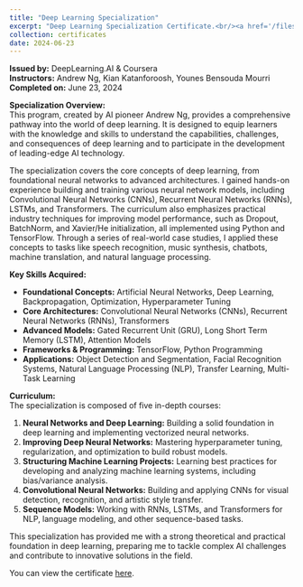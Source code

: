 ```yaml
---
title: "Deep Learning Specialization"
excerpt: "Deep Learning Specialization Certificate.<br/><a href='/files/deep-learning-specialization-deeplearningai-coursera-2024.pdf' target='_blank'><img src='/images/deep-learning-specialization-deeplearningai-coursera-2024.png' width='300' alt='Deep Learning Specialization Certificate'></a>"
collection: certificates
date: 2024-06-23
---
```


**Issued by:** DeepLearning.AI & Coursera  
**Instructors:** Andrew Ng, Kian Katanforoosh, Younes Bensouda Mourri  
**Completed on:** June 23, 2024

**Specialization Overview:**  
This program, created by AI pioneer Andrew Ng, provides a comprehensive pathway into the world of deep learning. It is designed to equip learners with the knowledge and skills to understand the capabilities, challenges, and consequences of deep learning and to participate in the development of leading-edge AI technology.

The specialization covers the core concepts of deep learning, from foundational neural networks to advanced architectures. I gained hands-on experience building and training various neural network models, including Convolutional Neural Networks (CNNs), Recurrent Neural Networks (RNNs), LSTMs, and Transformers. The curriculum also emphasizes practical industry techniques for improving model performance, such as Dropout, BatchNorm, and Xavier/He initialization, all implemented using Python and TensorFlow. Through a series of real-world case studies, I applied these concepts to tasks like speech recognition, music synthesis, chatbots, machine translation, and natural language processing.

**Key Skills Acquired:**
*   **Foundational Concepts:** Artificial Neural Networks, Deep Learning, Backpropagation, Optimization, Hyperparameter Tuning
*   **Core Architectures:** Convolutional Neural Networks (CNNs), Recurrent Neural Networks (RNNs), Transformers
*   **Advanced Models:** Gated Recurrent Unit (GRU), Long Short Term Memory (LSTM), Attention Models
*   **Frameworks & Programming:** TensorFlow, Python Programming
*   **Applications:** Object Detection and Segmentation, Facial Recognition Systems, Natural Language Processing (NLP), Transfer Learning, Multi-Task Learning

**Curriculum:**  
The specialization is composed of five in-depth courses:
1.  **Neural Networks and Deep Learning:** Building a solid foundation in deep learning and implementing vectorized neural networks.
2.  **Improving Deep Neural Networks:** Mastering hyperparameter tuning, regularization, and optimization to build robust models.
3.  **Structuring Machine Learning Projects:** Learning best practices for developing and analyzing machine learning systems, including bias/variance analysis.
4.  **Convolutional Neural Networks:** Building and applying CNNs for visual detection, recognition, and artistic style transfer.
5.  **Sequence Models:** Working with RNNs, LSTMs, and Transformers for NLP, language modeling, and other sequence-based tasks.

This specialization has provided me with a strong theoretical and practical foundation in deep learning, preparing me to tackle complex AI challenges and contribute to innovative solutions in the field.

You can view the certificate <a href='/files/deep-learning-specialization-deeplearningai-coursera-2024.pdf' target='_blank'>here</a>.
